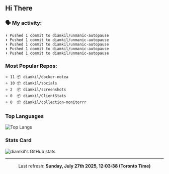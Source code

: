 ## Hi There

### 🗣 My activity:

```
⬆️ Pushed 1 commit to diamkil/unmanic-autopause
⬆️ Pushed 1 commit to diamkil/unmanic-autopause
⬆️ Pushed 1 commit to diamkil/unmanic-autopause
⬆️ Pushed 1 commit to diamkil/unmanic-autopause
⬆️ Pushed 1 commit to diamkil/unmanic-autopause
```

### Most Popular Repos:

```
⭐️ 11 📦 diamkil/docker-notea
⭐️ 10 📦 diamkil/socials
⭐️ 2  📦 diamkil/screenshots
⭐️ 0  📦 diamkil/ClientStats
⭐️ 0  📦 diamkil/collection-monitorrr
```

### Top Languages

![Top Langs](https://github-readme-stats.vercel.app/api/top-langs/?username=diamkil&layout=compact&langs_count=10)

### Stats Card

![diamkil's GitHub stats](https://github-readme-stats.vercel.app/api?username=diamkil&count_private=true&show_icons=true)

---

<p align="center">
  Last refresh: 
  <b>Sunday, July 27th 2025, 12:03:38 (Toronto Time)</b>
</p>
